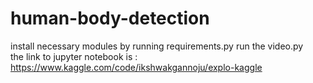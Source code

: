 # human-body-detection
install necessary modules by running requirements.py 
run the video.py  
the link to jupyter notebook is : https://www.kaggle.com/code/ikshwakgannoju/explo-kaggle
